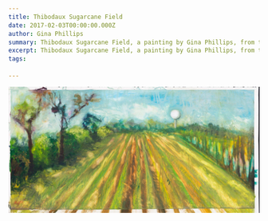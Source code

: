 ```yaml
---
title: Thibodaux Sugarcane Field
date: 2017-02-03T00:00:00.000Z
author: Gina Phillips
summary: Thibodaux Sugarcane Field, a painting by Gina Phillips, from the show Crow Valley at Jonathan Ferrara Gallery, 2018.)
excerpt: Thibodaux Sugarcane Field, a painting by Gina Phillips, from the show Crow Valley at Jonathan Ferrara image: /static/img/paintings/CrowValley.jpg
tags:

---
```


![Thibodaux Sugarcane Field, a painting by Gina Phillips, from the show Crow Valley at Jonathan Ferrara Gallery, 2018.](/static/img/paintings/ThibodauxSugarcaneField.jpg "Thibodaux Sugarcane Field, a painting by Gina Phillips, from the show Crow Valley at Jonathan Ferrara Gallery, 2018.")